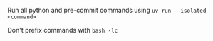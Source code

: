 Run all python and pre-commit commands using `uv run --isolated <command>`

Don't prefix commands with `bash -lc`
